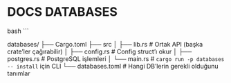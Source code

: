 # DOCS DATABASES

bash ```

databases/
├── Cargo.toml
├── src
│   ├── lib.rs          # Ortak API (başka crate’ler çağırabilir)
│   ├── config.rs       # Config struct’ı okur
│   ├── postgres.rs     # PostgreSQL işlemleri
│   └── main.rs         # `cargo run -p databases -- install` için CLI
└── databases.toml      # Hangi DB’lerin gerekli olduğunu tanımlar
```